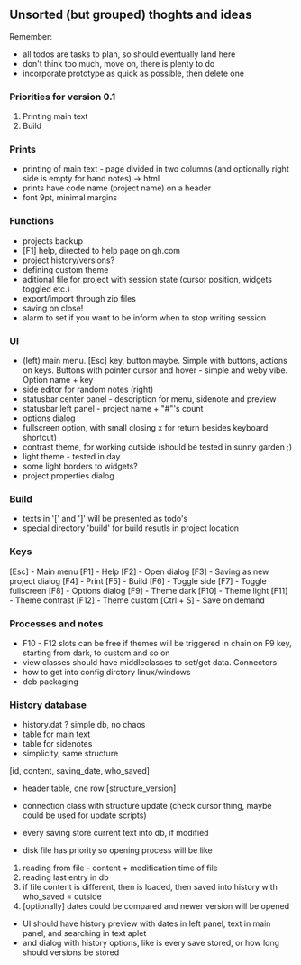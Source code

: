 ## Unsorted (but grouped) thoghts and ideas

Remember: 
- all todos are tasks to plan, so should eventually land here
- don't think too much, move on, there is plenty to do
- incorporate prototype as quick as possible, then delete one

### Priorities for version 0.1
1. Printing main text
2. Build

### Prints
- printing of main text - page divided in two columns (and optionally right side is empty for hand notes) -> html
- prints have code name (project name) on a header
- font 9pt, minimal margins

### Functions
- projects backup
- [F1] help, directed to help page on gh.com
- project history/versions?
- defining custom theme
- aditional file for project with session state (cursor position, widgets toggled etc.)
- export/import through zip files
- saving on close!
- alarm to set if you want to be inform when to stop writing session

### UI
- (left) main menu. [Esc] key, button maybe. Simple with buttons, actions on keys. Buttons with pointer cursor and hover - simple and weby vibe. Option name + key
- side editor for random notes (right)
- statusbar center panel - description for menu, sidenote and preview
- statusbar left panel - project name + "#"'s count
- options dialog
- fullscreen option, with small closing x for return besides keyboard shortcut)
- contrast theme, for working outside (should be tested in sunny garden ;)
- light theme - tested in day
- some light borders to widgets?
- project properties dialog

### Build
- texts in '[' and ']' will be presented as todo's
- special directory 'build' for build resutls in project location

### Keys
[Esc] - Main menu
[F1] - Help
[F2] - Open dialog
[F3] - Saving as new project dialog
[F4] - Print
[F5] - Build
[F6] - Toggle side
[F7] - Toggle fullscreen
[F8] - Options dialog
[F9] - Theme dark
[F10] - Theme light
[F11] - Theme contrast
[F12] - Theme custom
[Ctrl + S] - Save on demand

### Processes and notes
- F10 - F12 slots can be free if themes will be triggered in chain on F9 key, starting from dark, to custom and so on
- view classes should have middleclasses to set/get data. Connectors
- how to get into config dirctory linux/windows
- deb packaging

### History database
- history.dat ? simple db, no chaos
- table for main text
- table for sidenotes
- simplicity, same structure

[id, content, saving_date, who_saved]

- header table, one row
[structure_version]

- connection class with structure update (check cursor thing, maybe could be used for update scripts)
- every saving store current text into db, if modified
- disk file has priority so opening process will be like
1. reading from file - content + modification time of file
2. reading last entry in db
3. if file content is different, then is loaded, then saved into history with who_saved = outside
4. [optionally] dates could be compared and newer version will be opened

- UI should have history preview with dates in left panel, text in main panel, and searching in text aplet
- and dialog with history options, like is every save stored, or how long should versions be stored